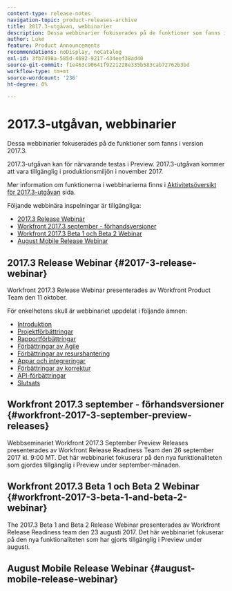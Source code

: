 ```yaml
---
content-type: release-notes
navigation-topic: product-releases-archive
title: 2017.3-utgåvan, webbinarier
description: Dessa webbinarier fokuserades på de funktioner som fanns i version 2017.3.
author: Luke
feature: Product Announcements
recommendations: noDisplay, noCatalog
exl-id: 3fb7498a-585d-4692-9217-434eef38ad40
source-git-commit: f1e463c90641f9221228e335b583cab72762b3bd
workflow-type: tm+mt
source-wordcount: '236'
ht-degree: 0%

---
```


# 2017.3-utgåvan, webbinarier

Dessa webbinarier fokuserades på de funktioner som fanns i version 2017.3. 

2017.3-utgåvan kan för närvarande testas i Preview. 2017.3-utgåvan kommer att vara tillgänglig i produktionsmiljön i november 2017.

Mer information om funktionerna i webbinarierna finns i [Aktivitetsöversikt för 2017.3-utgåvan](../../../../product-announcements/product-releases/quarterly-release-archive/2017.3-release-activity/2017-3-release-activity-overview.md) sida.

Följande webbinära inspelningar är tillgängliga:

* [2017.3 Release Webinar](#2017-3-release-webinar)
* [Workfront 2017.3 september - förhandsversioner](#workfront-2017-3-september-preview-releases)
* [Workfront 2017.3 Beta 1 och Beta 2 Webinar](#workfront-2017-3-beta-1-and-beta-2-webinar)
* [August Mobile Release Webinar](#august-mobile-release-webinar)

## 2017.3 Release Webinar {#2017-3-release-webinar}

Workfront 2017.3 Release Webinar presenterades av Workfront Product Team den 11 oktober.  

För enkelhetens skull är webbinariet uppdelat i följande ämnen:

* [Introduktion](#introduction)
* [Projektförbättringar](#project-enhancements)
* [Rapportförbättringar](#reporting-enhancements)
* [Förbättringar av Agile](#agile-enhancements)
* [Förbättringar av resurshantering](#resource-management-enhancements)
* [Appar och integreringar](#apps-and-integrations)
* [Förbättringar av korrektur](#proofing-enhancements)
* [API-förbättringar](#api-enhancements)
* [Slutsats](#conclusion)

## Workfront 2017.3 september - förhandsversioner {#workfront-2017-3-september-preview-releases}

Webbseminariet Workfront 2017.3 September Preview Releases presenterades av Workfront Release Readiness Team den 26 september 2017 kl. 9:00 MT. Det här webbinariet fokuserar på den nya funktionaliteten som gjordes tillgänglig i Preview under september-månaden.

## Workfront 2017.3 Beta 1 och Beta 2 Webinar {#workfront-2017-3-beta-1-and-beta-2-webinar}

The 2017.3 Beta 1 and Beta 2 Release Webinar presenterades av Workfront Release Readiness team den 23 augusti 2017. Det här webbinariet fokuserar på den nya funktionaliteten som har gjorts tillgänglig i Preview under augusti.

## August Mobile Release Webinar {#august-mobile-release-webinar}
